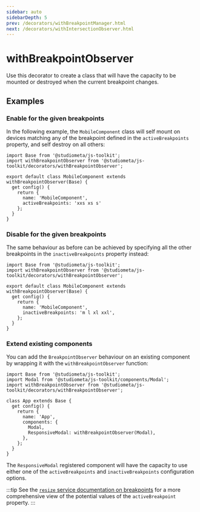 ```yaml
---
sidebar: auto
sidebarDepth: 5
prev: /decorators/withBreakpointManager.html
next: /decorators/withIntersectionObserver.html
---
```


# withBreakpointObserver

Use this decorator to create a class that will have the capacity to be mounted or destroyed when the current breakpoint changes.

## Examples

### Enable for the given breakpoints

In the following example, the `MobileComponent` class will self mount on devices matching any of the breakpoint defined in the `activeBreakpoints` property, and self destroy on all others:

```js{4,8}
import Base from '@studiometa/js-toolkit';
import withBreakpointObserver from '@studiometa/js-toolkit/decorators/withBreakpointObserver';

export default class MobileComponent extends withBreakpointObserver(Base) {
  get config() {
    return {
      name: 'MobileComponent',
      activeBreakpoints: 'xxs xs s'
    };
  }
}
```

### Disable for the given breakpoints

The same behaviour as before can be achieved by specifying all the other breakpoints in the `inactiveBreakpoints` property instead:

```js{4,8}
import Base from '@studiometa/js-toolkit';
import withBreakpointObserver from '@studiometa/js-toolkit/decorators/withBreakpointObserver';

export default class MobileComponent extends withBreakpointObserver(Base) {
  get config() {
    return {
      name: 'MobileComponent',
      inactiveBreakpoints: 'm l xl xxl',
    };
  }
}
```

### Extend existing components

You can add the `BreakpointObserver` behaviour on an existing component by wrapping it with the `withBreakpointObserver` function:

```js{10}
import Base from '@studiometa/js-toolkit';
import Modal from '@studiometa/js-toolkit/components/Modal';
import withBreakpointObserver from '@studiometa/js-toolkit/decorators/withBreakpointObserver';

class App extends Base {
  get config() {
    return {
      name: 'App',
      components: {
        Modal,
        ResponsiveModal: withBreakpointObserver(Modal),
      },
    };
  }
}
```

The `ResponsiveModal` registered component will have the capacity to use either one of the `activeBreakpoints` and `inactiveBreakpoints` configuration options.

:::tip
See the [`resize` service documentation on breakpoints](/services/resize.html#breakpoint) for a more comprehensive view of the potential values of the `activeBreakpoint` property.
:::
